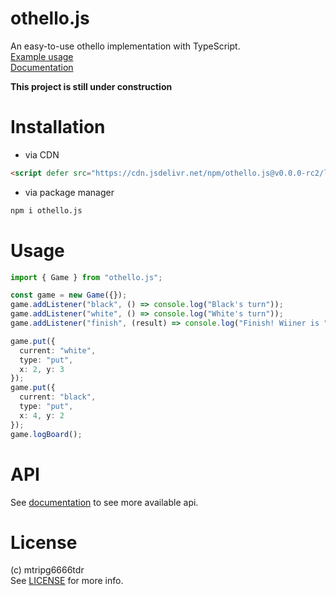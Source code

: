 # othello.js
An easy-to-use othello implementation with TypeScript.  
[Example usage](https://mtripg6666tdr.github.io/othello.js/sample/)  
[Documentation](https://mtripg6666tdr.github.io/othello.js/docs/modules.html)  

**This project is still under construction**

# Installation
- via CDN
```html
<script defer src="https://cdn.jsdelivr.net/npm/othello.js@v0.0.0-rc2/lib/othello.min.js"></script>
```
- via package manager
```bash
npm i othello.js
```

# Usage
```ts
import { Game } from "othello.js";

const game = new Game({});
game.addListener("black", () => console.log("Black's turn"));
game.addListener("white", () => console.log("White's turn"));
game.addListener("finish", (result) => console.log("Finish! Wiiner is " + result.winner));

game.put({
  current: "white",
  type: "put",
  x: 2, y: 3
});
game.put({
  current: "black",
  type: "put",
  x: 4, y: 2
});
game.logBoard();
```
# API
See [documentation](https://mtripg6666tdr.github.io/othello.js/docs/modules.html) to see more available api.

# License
(c) mtripg6666tdr  
See [LICENSE](LICENSE) for more info.

